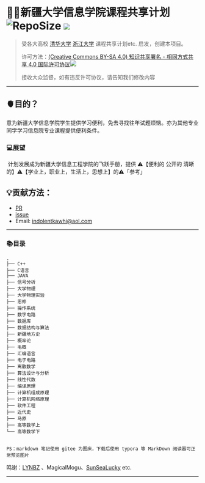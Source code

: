 # 👨‍💻新疆大学信息学院课程共享计划 ![RepoSize](https://img.shields.io/github/repo-size/Indolent-Kawhi/XJU-Computing-Heart?label=%E6%80%BB%E6%96%87%E4%BB%B6%E5%A4%A7%E5%B0%8F&style=plastic) ![](https://i.creativecommons.org/l/by-nc-sa/4.0/80x15.png) 

> 受各大高校 [清华大学](https://github.com/PKUanonym/REKCARC-TSC-UHT) [浙江大学](https://github.com/QSCTech/zju-icicles) 课程共享计划etc. 启发，创建本项目。
>
> 许可方法：[(Creative Commons BY-SA 4.0) 知识共享署名 - 相同方式共享 4.0 国际许可协议](https://creativecommons.org/licenses/by-nc-sa/4.0/deed.zh)![](https://i.creativecommons.org/l/by-nc-sa/4.0/80x15.png) 
>
> 接收大众监督，如有违反许可协议，请告知我们修改内容

------

## 🫀目的？

​	意为新疆大学信息学院学生提供学习便利，免去寻找往年试题烦恼。亦为其他专业同学学习信息院专业课程提供便利条件。

### 💻展望

​	计划发展成为新疆大学信息工程学院的飞跃手册，提供 ⚠️【便利的 公开的 清晰的】⚠️【学业上，职业上，生活上，思想上】的⚠️「参考」

## 💡贡献方法：

- [PR](https://www.cnblogs.com/lvhuayan/p/14532886.html)
- [issue](https://github.com/Indolent-Kawhi/XJU-Computing-Heart/issues/new)
- Email: indolentkawhi@aol.com

------

### 📚目录

```shell
.
├── C++
├── C语言
├── JAVA
├── 信号分析
├── 大学物理
├── 大学物理实验
├── 思修
├── 操作系统
├── 数字电路
├── 数据库
├── 数据结构与算法
├── 新疆地方史
├── 概率论
├── 毛概
├── 汇编语言
├── 电子电路
├── 离散数学
├── 算法设计与分析
├── 线性代数
├── 编译原理
├── 计算机组成原理
├── 计算机网络原理
├── 软件工程
├── 近代史
├── 马原
├── 高等数学上
└── 高等数学下
    

PS：markdown 笔记使用 gitee 为图床，下载后使用 typora 等 MarkDown 阅读器可正常预览图片
```

鸣谢：[LYNBZ](https://github.com/LYNBZ1018) 、MagicalMogu、[SunSeaLucky](https://github.com/SunSeaLucky) etc.

------

